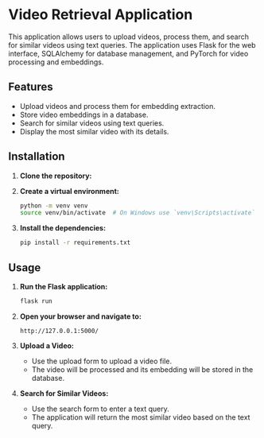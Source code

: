 # Video Retrieval Application

This application allows users to upload videos, process them, and search for similar videos using text queries. The application uses Flask for the web interface, SQLAlchemy for database management, and PyTorch for video processing and embeddings.

## Features

- Upload videos and process them for embedding extraction.
- Store video embeddings in a database.
- Search for similar videos using text queries.
- Display the most similar video with its details.

## Installation

1. **Clone the repository:**

2. **Create a virtual environment:**

   ```sh
   python -m venv venv
   source venv/bin/activate  # On Windows use `venv\Scripts\activate`
   ```

3. **Install the dependencies:**

   ```sh
   pip install -r requirements.txt
   ```

## Usage

1. **Run the Flask application:**

   ```sh
   flask run
   ```

2. **Open your browser and navigate to:**

   ```
   http://127.0.0.1:5000/
   ```

3. **Upload a Video:**

   - Use the upload form to upload a video file.
   - The video will be processed and its embedding will be stored in the database.

4. **Search for Similar Videos:**

   - Use the search form to enter a text query.
   - The application will return the most similar video based on the text query.
